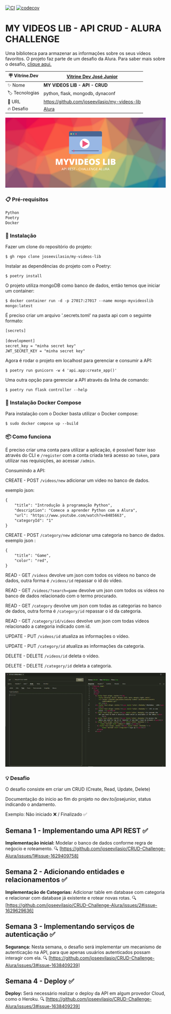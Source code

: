 [![CI](https://github.com/joseevilasio/my-videos-lib/actions/workflows/main.yml/badge.svg?branch=main)](https://github.com/joseevilasio/my-videos-lib/actions/workflows/main.yml)
[![codecov](https://codecov.io/gh/joseevilasio/CRUD-Challenge-Alura/graph/badge.svg?token=VK8Z1CJZ6J)](https://codecov.io/gh/joseevilasio/CRUD-Challenge-Alura)

# MY VIDEOS LIB - API CRUD - ALURA CHALLENGE 

Uma biblioteca para armazenar as informações sobre os seus vídeos favoritos. O projeto faz parte de um desafio da Alura. 
Para saber mais sobre o desafio, [clique aqui.](#-desafio)

| :placard: Vitrine.Dev |   [Vitrine Dev José Junior](https://cursos.alura.com.br/vitrinedev/joseevilasio/project/CRUD-Challenge-Alura/3844433) |
| -------------  | --- |
| :sparkles: Nome        | **MY VIDEOS LIB - API - CRUD**
| :label: Tecnologias | python, flask, mongodb, dynaconf
| :rocket: URL         | https://github.com/joseevilasio/my-videos-lib
| :fire: Desafio     | [Alura](https://www.alura.com.br/challenges/back-end-5/semana-01-implementando-api-rest?utm_source=ActiveCampaign&utm_medium=email&utm_content=%5BChallenge+Back-End%5D+Comece+agora%21&utm_campaign=%5BCHALLANGE%5D+%28Back-End+5a+ed+%29+Liberação+da+aula+01++%2B+convite+live+dive+coding&vgo_ee=kJRPc3gXJKD3%2FdmGS%2B55mMe9HldV2%2BVjsIQZGqVXtPc%3D)

<!-- Inserir imagem com a #vitrinedev ao final do link -->
![](https://github.com/joseevilasio/my-videos-lib/blob/main/assets/myvideoslib-logo.png)

### 📋 Pré-requisitos

```
Python
Poetry
Docker
```
### 🔧 Instalação

Fazer um clone do repositório do projeto:
```
$ gh repo clone joseevilasio/my-videos-lib
```
Instalar as dependências do projeto com o Poetry:
```
$ poetry install
```
O projeto utiliza mongoDB como banco de dados, então temos que iniciar um container:
```
$ docker container run -d -p 27017:27017 --name mongo-myvideoslib mongo:latest
```
É preciso criar um arquivo '.secrets.toml' na pasta api com o seguinte formato:
```
[secrets]

[development]
secret_key = "minha secret key"
JWT_SECRET_KEY = "minha secret key"

```
Agora é rodar o projeto em localhost para gerenciar e consumir a API:
```
$ poetry run gunicorn -w 4 'api.app:create_app()'
```
Uma outra opção para gerenciar a API através da linha de comando:
```
$ poetry run flask controller --help
```

### 🔧 Instalação Docker Compose
Para instalação com o Docker basta utilizar o Docker compose:
```
$ sudo docker compose up --build
```

### 📦 Como funciona
É preciso criar uma conta para utilizar a aplicação, é possível fazer isso através do CLI e ```/register``` com a conta criada terá acesso ao ```token```, para utilizar nas requisições, ao acessar ```/admin```.

Consumindo a API:

CREATE - POST ```/videos/new``` adicionar um video no banco de dados.

exemplo json:
```
{       
    "title": "Introdução à programação Python",
    "description": "Comece a aprender Python com a Alura",
    "url": "https://www.youtube.com/watch?v=8485663",
    "categoryId": "1"
}
```
CREATE - POST ```/category/new``` adicionar uma categoria no banco de dados.
exemplo json :
```
{       
    "title": "Game",
    "color": "red",
}
```

READ - GET ```/videos``` devolve um json com todos os vídeos no banco de dados, outra forma é ```/videos/id``` repassar o id do vídeo.

READ - GET ```/videos/?search=game``` devolve um json com todos os vídeos no banco de dados relacionado com o termo procurado.

READ - GET ```/category``` devolve um json com todas as categorias no banco de dados, outra forma é ```/category/id``` repassar o id da categoria.

READ - GET ```/category/id/videos``` devolve um json com todas vídeos relacionado a categoria indicado com id.

UPDATE - PUT ```/videos/id``` atualiza as informações o vídeo.

UPDATE - PUT ```/category/id``` atualiza as informações da categoria.

DELETE - DELETE ```/videos/id``` deleta o vídeo.

DELETE - DELETE ```/category/id``` deleta a categoria.

![](https://github.com/joseevilasio/my-videos-lib/blob/main/assets/usage-api.gif)

### 💡 Desafio

O desafio consiste em criar um CRUD (Create, Read, Update, Delete)

Documentação do inicio ao fim do projeto no dev.to/josejunior, status indicando o andamento. 

Exemplo: Não iniciado ❌ / Finalizado ✅ 

## Semana 1 - Implementando uma API REST ✅
**Implementação inicial:** Modelar o banco de dados conforme regra de neǵocio e roteamento. 🔍 [https://github.com/joseevilasio/CRUD-Challenge-Alura/issues/1#issue-1629409758]

## Semana 2 - Adicionando entidades e relacionamentos  ✅
**Implementação de Categorias:** Adicionar table em database com categoria e relacionar com database já existente e rotear novas rotas.  🔍[https://github.com/joseevilasio/CRUD-Challenge-Alura/issues/2#issue-1629629636]

## Semana 3 - Implementando serviços de autenticação ✅
**Segurança:** Nesta semana, o desafio será implementar um mecanismo de autenticação na API, para que apenas usuários autenticados possam interagir com ela. 🔍 [https://github.com/joseevilasio/CRUD-Challenge-Alura/issues/3#issue-1638409239]

## Semana 4 - Deploy ✅
**Deploy:** Será necessário realizar o deploy da API em algum provedor Cloud, como o Heroku. 🔍 [https://github.com/joseevilasio/CRUD-Challenge-Alura/issues/3#issue-1638409239]
 

